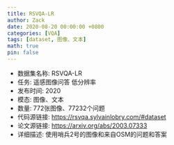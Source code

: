 ```yaml
---
title: RSVQA-LR
author: Zack
date: 2020-08-20 00:00:00 +0800
categories: [VQA]
tags: [dataset, 图像、文本]
math: true
pin: false
---
```

- 数据集名称: RSVQA-LR
- 任务: 遥感图像问答 低分辨率
- 发布时间: 2020
- 模态: 图像、文本
- 数量: 772张图像、77232个问题
- 代码源链接: https://rsvqa.sylvainlobry.com/#dataset
- 论文源链接: https://arxiv.org/abs/2003.07333
- 详细描述: 使用哨兵2号的图像和来自OSM的问题和答案
